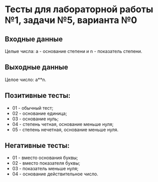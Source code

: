 # Тесты для лабораторной работы №1, задачи №5, варианта №0

## Входные данные
Целые числа: a - основание степени и n - показатель степени.

## Выходные данные
Целое число: a**n.

## Позитивные тесты:
 - 01 - обычный тест;
 - 02 - основание единица;
 - 03 - основание нуль;
 - 04 - степень четная, основание меньше нуля;
 - 05 - степень нечетная, основание меньше нуля.

## Негативные тесты:
 - 01 - вместо основания буквы;
 - 02 - вместо показателя буквы;
 - 03 - показатель меньше нуля;
 - 04 - основание действительное число.

 